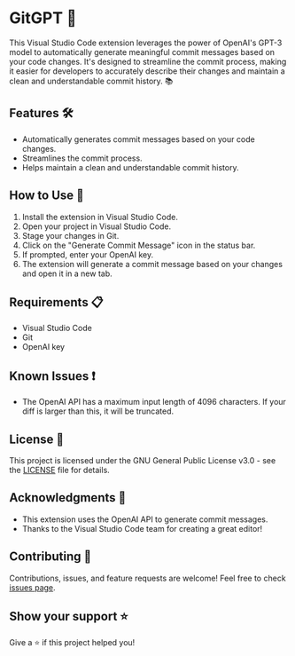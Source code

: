 # GitGPT 🚀

This Visual Studio Code extension leverages the power of OpenAI's GPT-3 model to automatically generate meaningful commit messages based on your code changes. It's designed to streamline the commit process, making it easier for developers to accurately describe their changes and maintain a clean and understandable commit history. 📚

## Features 🛠️

- Automatically generates commit messages based on your code changes.
- Streamlines the commit process.
- Helps maintain a clean and understandable commit history.

## How to Use 📖

1. Install the extension in Visual Studio Code.
2. Open your project in Visual Studio Code.
3. Stage your changes in Git.
4. Click on the "Generate Commit Message" icon in the status bar.
5. If prompted, enter your OpenAI key.
6. The extension will generate a commit message based on your changes and open it in a new tab.

## Requirements 📋

- Visual Studio Code
- Git
- OpenAI key

## Known Issues ❗

- The OpenAI API has a maximum input length of 4096 characters. If your diff is larger than this, it will be truncated.

## License 📄

This project is licensed under the GNU General Public License v3.0 - see the [LICENSE](LICENSE) file for details.

## Acknowledgments 🙏

- This extension uses the OpenAI API to generate commit messages.
- Thanks to the Visual Studio Code team for creating a great editor!

## Contributing 🤝

Contributions, issues, and feature requests are welcome! Feel free to check [issues page](../../issues). 

## Show your support ⭐

Give a ⭐️ if this project helped you!
